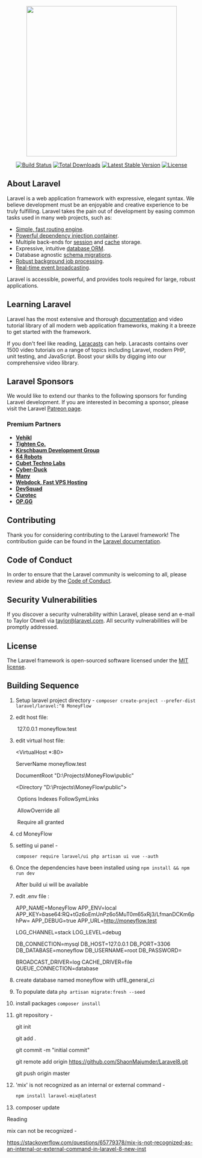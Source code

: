 <p align="center"><a href="https://laravel.com" target="_blank"><img src="https://raw.githubusercontent.com/laravel/art/master/logo-lockup/5%20SVG/2%20CMYK/1%20Full%20Color/laravel-logolockup-cmyk-red.svg" width="400"></a></p>

<p align="center">
<a href="https://travis-ci.org/laravel/framework"><img src="https://travis-ci.org/laravel/framework.svg" alt="Build Status"></a>
<a href="https://packagist.org/packages/laravel/framework"><img src="https://img.shields.io/packagist/dt/laravel/framework" alt="Total Downloads"></a>
<a href="https://packagist.org/packages/laravel/framework"><img src="https://img.shields.io/packagist/v/laravel/framework" alt="Latest Stable Version"></a>
<a href="https://packagist.org/packages/laravel/framework"><img src="https://img.shields.io/packagist/l/laravel/framework" alt="License"></a>
</p>

## About Laravel

Laravel is a web application framework with expressive, elegant syntax. We believe development must be an enjoyable and creative experience to be truly fulfilling. Laravel takes the pain out of development by easing common tasks used in many web projects, such as:

- [Simple, fast routing engine](https://laravel.com/docs/routing).
- [Powerful dependency injection container](https://laravel.com/docs/container).
- Multiple back-ends for [session](https://laravel.com/docs/session) and [cache](https://laravel.com/docs/cache) storage.
- Expressive, intuitive [database ORM](https://laravel.com/docs/eloquent).
- Database agnostic [schema migrations](https://laravel.com/docs/migrations).
- [Robust background job processing](https://laravel.com/docs/queues).
- [Real-time event broadcasting](https://laravel.com/docs/broadcasting).

Laravel is accessible, powerful, and provides tools required for large, robust applications.

## Learning Laravel

Laravel has the most extensive and thorough [documentation](https://laravel.com/docs) and video tutorial library of all modern web application frameworks, making it a breeze to get started with the framework.

If you don't feel like reading, [Laracasts](https://laracasts.com) can help. Laracasts contains over 1500 video tutorials on a range of topics including Laravel, modern PHP, unit testing, and JavaScript. Boost your skills by digging into our comprehensive video library.

## Laravel Sponsors

We would like to extend our thanks to the following sponsors for funding Laravel development. If you are interested in becoming a sponsor, please visit the Laravel [Patreon page](https://patreon.com/taylorotwell).

### Premium Partners

- **[Vehikl](https://vehikl.com/)**
- **[Tighten Co.](https://tighten.co)**
- **[Kirschbaum Development Group](https://kirschbaumdevelopment.com)**
- **[64 Robots](https://64robots.com)**
- **[Cubet Techno Labs](https://cubettech.com)**
- **[Cyber-Duck](https://cyber-duck.co.uk)**
- **[Many](https://www.many.co.uk)**
- **[Webdock, Fast VPS Hosting](https://www.webdock.io/en)**
- **[DevSquad](https://devsquad.com)**
- **[Curotec](https://www.curotec.com/)**
- **[OP.GG](https://op.gg)**

## Contributing

Thank you for considering contributing to the Laravel framework! The contribution guide can be found in the [Laravel documentation](https://laravel.com/docs/contributions).

## Code of Conduct

In order to ensure that the Laravel community is welcoming to all, please review and abide by the [Code of Conduct](https://laravel.com/docs/contributions#code-of-conduct).

## Security Vulnerabilities

If you discover a security vulnerability within Laravel, please send an e-mail to Taylor Otwell via [taylor@laravel.com](mailto:taylor@laravel.com). All security vulnerabilities will be promptly addressed.

## License

The Laravel framework is open-sourced software licensed under the [MIT license](https://opensource.org/licenses/MIT).

## Building Sequence

1. Setup laravel project directory - `composer create-project --prefer-dist laravel/laravel:^8 MoneyFlow`

2. edit host file:

   ​	127.0.0.1       moneyflow.test

3. edit virtual host file:

   <VirtualHost *:80>

     ServerName moneyflow.test

     DocumentRoot "D:\Projects\MoneyFlow\public"

     <Directory "D:\Projects\MoneyFlow\public">

   ​    Options Indexes FollowSymLinks

   ​    AllowOverride all

   ​    Require all granted

     </Directory>

   </VirtualHost>

4. cd MoneyFlow

5. setting ui panel -

   ``composer require laravel/ui
   php artisan ui vue --auth``

6. Once the dependencies have been installed using `npm install && npm run dev`

   After build ui will be available

7. edit .env file :

   APP_NAME=MoneyFlow
   APP_ENV=local
   APP_KEY=base64:RQ+tGz6oEmUnPz6o5MuT0m65xRj3/LfmanDCKm6phPw=
   APP_DEBUG=true
   APP_URL=http://moneyflow.test

   LOG_CHANNEL=stack
   LOG_LEVEL=debug

   DB_CONNECTION=mysql
   DB_HOST=127.0.0.1
   DB_PORT=3306
   DB_DATABASE=moneyflow
   DB_USERNAME=root
   DB_PASSWORD=

   BROADCAST_DRIVER=log
   CACHE_DRIVER=file
   QUEUE_CONNECTION=database

8. create database named moneyflow with utf8_general_ci

9. To populate data `php artisan migrate:fresh --seed`

10. install packages `composer install`

11. git repository -

    git init

    git add .

    git commit -m "initial commit"

    git remote add origin https://github.com/ShaonMajumder/Laravel8.git

    git push origin master

12. 'mix' is not recognized as an internal or external command -

    ```bash
    npm install laravel-mix@latest
    ```

13. composer update

Reading

mix can not be recognized -

https://stackoverflow.com/questions/65779378/mix-is-not-recognized-as-an-internal-or-external-command-in-laravel-8-new-inst

